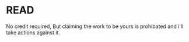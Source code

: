 # READ
No credit required, But claiming the work to be yours is prohibated and i'll take actions against it.
